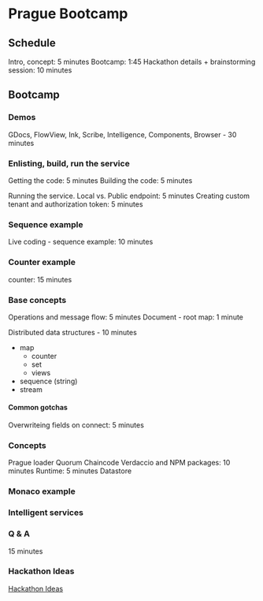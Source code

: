 # Prague Bootcamp

## Schedule

Intro, concept: 5 minutes
Bootcamp: 1:45
Hackathon details + brainstorming session: 10 minutes

## Bootcamp  

### Demos

GDocs, FlowView, Ink, Scribe, Intelligence, Components, Browser - 30 minutes 

### Enlisting, build, run the service

Getting the code: 5 minutes 
Building the code: 5 minutes 

Running the service. Local vs. Public endpoint: 5 minutes 
Creating custom tenant and authorization token: 5 minutes

### Sequence example

Live coding - sequence example: 10 minutes

### Counter example

counter: 15 minutes 

### Base concepts

Operations and message flow: 5 minutes 
Document - root map: 1 minute 

Distributed data structures - 10 minutes
* map
     * counter
     * set 
     * views 
* sequence (string)
* stream

#### Common gotchas

Overwriteing fields on connect: 5 minutes 

### Concepts

Prague loader
Quorum 
Chaincode
Verdaccio and NPM packages: 10 minutes 
Runtime: 5 minutes 
Datastore 

### Monaco example

### Intelligent services
  
### Q & A

15 minutes 

### Hackathon Ideas

[Hackathon Ideas](./project-ideas.md)